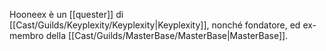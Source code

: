 Hooneex è un [[quester]] di [[Cast/Guilds/Keyplexity/Keyplexity|Keyplexity]], nonché fondatore, ed ex-membro della [[Cast/Guilds/MasterBase/MasterBase|MasterBase]].